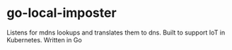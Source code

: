 # go-local-imposter
Listens for mdns lookups and translates them to dns. Built to support IoT in Kubernetes. Written in Go
